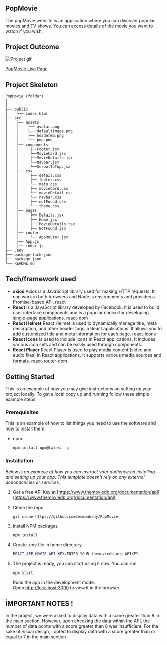 ## PopMovie

The popMovie website is an application where you can discover popular movies and TV shows. You can access details of the movie you want to watch if you wish.

## Project Outcome

![Project gif](./popMovie.gif)

[PopMovie Live Page]()

## Project Skeleton

```
PopMovie (folder)
|
|
├── public
│    └── index.html
├── src
│    ├── assets
│    │    ├── avatar.png
│    │    ├── defaultImage.png
│    │    ├── headerBG.png
│    │    └── pop.png
│    ├── components
│    │     ├──Footer.jsx
│    │     └──MovieCard.jsx
│    │     ├──MovieDetails.jsx
│    │     └──Navbar.jsx
│    │     └──ScroolToTop.jsx
│    ├── css
│    │     ├── detail.css
│    │     ├── footer.css
│    │     └── main.css
│    │     ├── movieCard.css
│    │     └── movieDetail.css
│    │     └── navbar.css
│    │     ├── notFound.css
│    │     └── theme.css
│    ├── pages
│    │     ├── Details.jsx
│    │     ├── Home.jsx
│    │     ├── MovieDetails.tsx
│    │     ├── NotFound.jsx
│    ├── router
│    │     └── AppRouter.jsx
│    ├── App.js
│    ├── index.js
├── .env
├── package-lock-json
├── package.json
└── README.md
```

## Tech/framework used

- **axios**
  Axios is a JavaScript library used for making HTTP requests. It can work in both browsers and Node.js environments and provides a Promise-based API.
  react
- **React**
  is a JavaScript library developed by Facebook. It is used to build user interface components and is a popular choice for developing single-page applications.
  react-dom
- **React Helmet**
  React Helmet is used to dynamically manage title, meta description, and other header tags in React applications. It allows you to add customized title and meta information for each page.
  react-icons
- **React Icons** is used to include icons in React applications. It includes various icon sets and can be easily used through components.
- **React Player**
  React Player is used to play media content (video and audio files) in React applications. It supports various media sources and formats.
  react-router-dom

## Getting Started

This is an example of how you may give instructions on setting up your project locally.
To get a local copy up and running follow these simple example steps.

### Prerequisites

This is an example of how to list things you need to use the software and how to install them.

- npm
  ```sh
  npm install npm@latest -g
  ```

### Installation

_Below is an example of how you can instruct your audience on installing and setting up your app. This template doesn't rely on any external dependencies or services._

1. Get a free API Key at [https://www.themoviedb.org/documentation/api](https://www.themoviedb.org/documentation/api)
2. Clone the repo
   ```sh
   git clone https://github.com/esmaaksoy/PopMovie
   ```
3. Install NPM packages
   ```sh
   npm install
   ```
4. Create .env file in home directory.
   ```sh
   REACT_APP_MOVIE_API_KEY=ENTER YOUR themoviedb.org APIKEY
   ```
5. The project is ready, you can start using it now.
   You can run:

   `npm start`

   Runs the app in the development mode.\
   Open [http://localhost:3000](http://localhost:3000) to view it in the browser.

## İMPORTANT NOTES !

In the project, we were asked to display data with a score greater than 8 in the main section. However, upon checking the data within the API, the number of data points with a score greater than 8 was insufficient. For the sake of visual design, I opted to display data with a score greater than or equal to 7 in the main section
